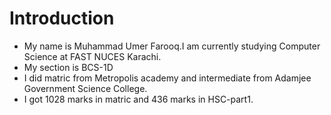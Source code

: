 # Introduction
- My name is Muhammad Umer Farooq.I am currently studying Computer Science at FAST NUCES Karachi.
- My section is BCS-1D
- I did matric from Metropolis academy and intermediate from Adamjee Government Science College.
- I got 1028 marks in matric and 436 marks in HSC-part1.
